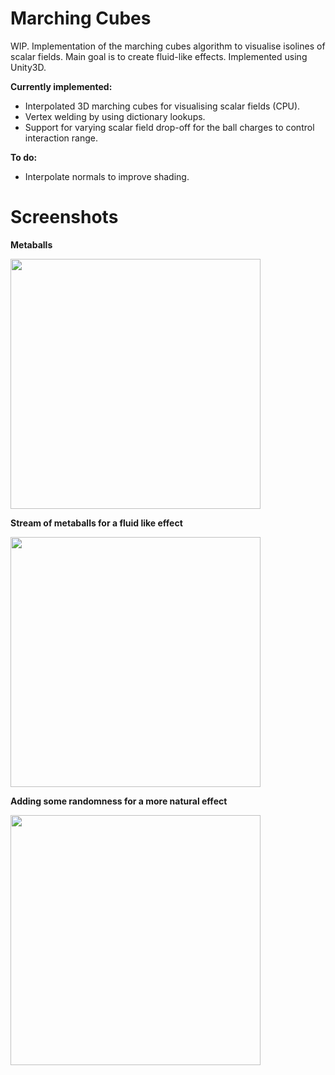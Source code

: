 # Marching Cubes

WIP. Implementation of the marching cubes algorithm to visualise isolines of scalar fields. Main goal is to create fluid-like effects. Implemented using Unity3D.

**Currently implemented:**

- Interpolated 3D marching cubes for visualising scalar fields (CPU).
- Vertex welding by using dictionary lookups.
- Support for varying scalar field drop-off for the ball charges to control interaction range.

**To do:**

- Interpolate normals to improve shading.


# Screenshots

**Metaballs**

<img src="https://raw.github.com/akoreman/Marching-Cubes-Metaballs/main/images/Metaballs.gif" width="400">

**Stream of metaballs for a fluid like effect**

<img src="https://raw.github.com/akoreman/Marching-Cubes-Metaballs/main/images/fluid.gif" width="400">

**Adding some randomness for a more natural effect**

<img src="https://raw.github.com/akoreman/Marching-Cubes-Metaballs/main/images/FluidJitter.gif" width="400">
